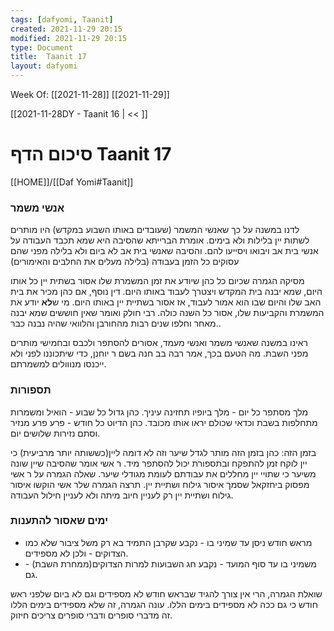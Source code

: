 ```yaml
---
tags: [dafyomi, Taanit] 
created: 2021-11-29 20:15
modified: 2021-11-29 20:15
type: Document
title:  Taanit 17
layout: dafyomi
---
```

Week Of: [[2021-11-28]]
[[2021-11-29]]

[[2021-11-28DY - Taanit 16  | << ]] 

# סיכום הדף  Taanit 17

[[HOME]]/[[Daf Yomi#Taanit]]

### אנשי משמר 
לדנו במשנה על כך שאנשי המשמר (שעובדים באותו השבוע במקדש) היו מותרים לשתות יין בלילות ולא בימים. אומרת הברייתא שהסיבה היא שמא תכבד העבודה על אנשי בית אב ויבואו ויסייעו להם. והסיבה שאנשי בית אב לא ביום ולא בלילה מפני שהם עסוקים כל הזמן בעבודה (בלילה מעלים את החלבים והאימורים)

מסיקה הגמרה שכיום כל כהן שיודע את זמן המשמרת שלו אסור בשתית יין כל אותו היום, שמא יבנה בית המקדש ויצטרך לעבוד באותו היום.
דין נוסף, אם כהן מכיר את בית האב שלו והיום שבו הוא אמור לעבוד, אז אסור בשתיית יין באותו היום.
מי ש**לא** יודע את המשמרת והקביעות שלו, אסור כל השנה כולה.
רבי חולק ואומר שאין חוששים שמא יבנה מאחר וחלפו שנים רבות מהחורבן והלוואי שהיה נבנה כבר..


ראינו במשנה שאנשי משמר ואנשי מעמד, אסורים להסתפר ולכבס ובחמישי מותרים מפני השבת.
מה הטעם בכך, אמר רבה בב חנה בשם ר יוחנן, כדי שיתכוננו לפני ולא ייכנסו מנווולים למשמרתם.

### תספורות 
מלך מסתפר כל יום - מלך ביופיו תחזינה עיניך.
כהן גדול כל שבוע - הואיל ומשמרות מתחלפות בשבת וכדאי שכולם יראו אותו מכובד.
כהן הדיוט כל חודש - פרע פרע מנזיר וסתם נזירות שלושים יום.

בזמן הזה:
כהן בזמן הזה מותר לגדל שיער וזה לא דומה ליין(כששותה יותר מרביעית) כי יין לוקח זמן להתפקח ובתספורת יכול להסתפר מיד.
ר אשי אומר שהסיבה שיין שונה משיער כי שתויי יין מחללים את עבודתם לעומת מגודלי שיער.
שאלה הגמרה על ר אשי מפסוק ביחזקאל שסמך איסור גילוח ושתיית יין. תרצה הגמרה שלר אשי הוקשו איסור גילוח ושתיית יין רק לעניין חיוב מיתה ולא לעניין חילול העבודה.

### ימים שאסור להתענות
- מראש חודש ניסן עד שמיני בו - נקבע שקרבן התמיד בא רק משל ציבור שלא כמו הצדוקים - ולכן לא מספידים.
- משמיני בו עד סוף המועד - נקבע חג השבועות למרות הצדוקים(ממחרת השבת) - גם.

שואלת הגמרה, הרי אין צורך להגיד שבראש חודש לא מספידים וגם לא ביום שלפני ראש חודש כי גם ככה לא מספידים בימים הללו. עונה הגמרה, זה שלא מספידים בימים הללו זה מדברי סופרים ודברי סופרים צריכים חיזוק.



